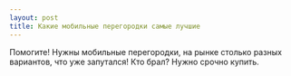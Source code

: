 ```yaml
---
layout: post 
title: Какие мобильные перегородки самые лучшие 
--- 
```

Помогите! Нужны мобильные перегородки, на рынке столько разных вариантов, что уже запутался! Кто брал? Нужно срочно купить.
